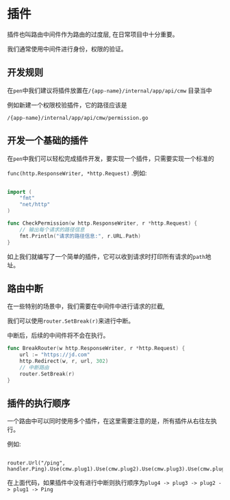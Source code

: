 # 插件

插件也叫路由中间件作为路由的过度层, 在日常项目中十分重要。

我们通常使用中间件进行身份，权限的验证。


## 开发规则

在`pen`中我们建议将插件放置在`/{app-name}/internal/app/api/cmw` 目录当中

例如新建一个权限校验插件，它的路径应该是

`/{app-name}/internal/app/api/cmw/permission.go`


## 开发一个基础的插件

在`pen`中我们可以轻松完成插件开发，要实现一个插件，只需要实现一个标准的 

`func(http.ResponseWriter, *http.Request)`
.例如:
```go

import (
	"fmt"
	"net/http"
)

func CheckPermission(w http.ResponseWriter, r *http.Request) {
    // 输出每个请求的路径信息
    fmt.Println("请求的路径信息:", r.URL.Path)
}

```
如上我们就编写了一个简单的插件，它可以收到请求时打印所有请求的`path`地址。



## 路由中断

在一些特别的场景中，我们需要在中间件中进行请求的拦截, 

我们可以使用`router.SetBreak(r)`来进行中断。

中断后，后续的中间件将不会在执行。

```go
func BreakRouter(w http.ResponseWriter, r *http.Request) {
	url := "https://jd.com"
	http.Redirect(w, r, url, 302)
	// 中断路由
	router.SetBreak(r)
}
```

## 插件的执行顺序

一个路由中可以同时使用多个插件，在这里需要注意的是，所有插件从右往左执行。

例如:

```

router.Url("/ping", handler.Ping).Use(cmw.plug1).Use(cmw.plug2).Use(cmw.plug3).Use(cmw.plug4)

```

在上面代码，如果插件中没有进行中断则执行顺序为`plug4 -> plug3 -> plug2 -> plug1 -> Ping`
